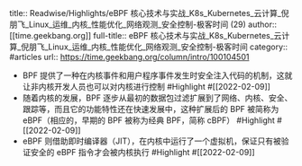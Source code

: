 title:: Readwise/Highlights/eBPF 核心技术与实战_K8s_Kubernetes_云计算_倪朋飞_Linux_运维_内核_性能优化_网络观测_安全控制-极客时间 (29)
author:: [[time.geekbang.org]]
full-title:: eBPF 核心技术与实战_K8s_Kubernetes_云计算_倪朋飞_Linux_运维_内核_性能优化_网络观测_安全控制-极客时间
category:: #articles
url:: https://time.geekbang.org/column/intro/100104501

- BPF 提供了一种在内核事件和用户程序事件发生时安全注入代码的机制，这就让非内核开发人员也可以对内核进行控制 #Highlight #[[2022-02-09]]
- 随着内核的发展，BPF 逐步从最初的数据包过滤扩展到了网络、内核、安全、跟踪等，而且它的功能特性还在快速发展中，这种扩展后的 BPF 被简称为 eBPF（相应的，早期的 BPF 被称为经典 BPF，简称 cBPF） #Highlight #[[2022-02-09]]
- eBPF 则借助即时编译器（JIT），在内核中运行了一个虚拟机，保证只有被验证安全的 eBPF 指令才会被内核执行 #Highlight #[[2022-02-09]]